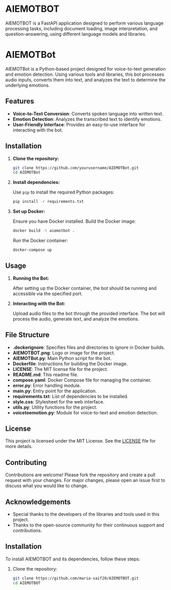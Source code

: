 
# AIEMOTBOT

AIEMOTBOT is a FastAPI application designed to perform various language processing tasks, including document loading, image interpretation, and question-answering, using different language models and libraries.
# AIEMOTBot

AIEMOTBot is a Python-based project designed for voice-to-text generation and emotion detection. Using various tools and libraries, this bot processes audio inputs, converts them into text, and analyzes the text to determine the underlying emotions.

## Features

- **Voice-to-Text Conversion**: Converts spoken language into written text.
- **Emotion Detection**: Analyzes the transcribed text to identify emotions.
- **User-Friendly Interface**: Provides an easy-to-use interface for interacting with the bot.

## Installation

1. **Clone the repository:**

    ```sh
    git clone https://github.com/yourusername/AIEMOTBot.git
    cd AIEMOTBot
    ```

2. **Install dependencies:**

    Use `pip` to install the required Python packages:

    ```sh
    pip install -r requirements.txt
    ```

3. **Set up Docker:**

    Ensure you have Docker installed. Build the Docker image:

    ```sh
    docker build -t aiemotbot .
    ```

    Run the Docker container:

    ```sh
    docker-compose up
    ```

## Usage

1. **Running the Bot:**

    After setting up the Docker container, the bot should be running and accessible via the specified port.

2. **Interacting with the Bot:**

    Upload audio files to the bot through the provided interface. The bot will process the audio, generate text, and analyze the emotions.

## File Structure

- **.dockerignore**: Specifies files and directories to ignore in Docker builds.
- **AIEMOTBOT.png**: Logo or image for the project.
- **AIEMOTBot.py**: Main Python script for the bot.
- **Dockerfile**: Instructions for building the Docker image.
- **LICENSE**: The MIT license file for the project.
- **README.md**: This readme file.
- **compose.yaml**: Docker Compose file for managing the container.
- **error.py**: Error handling module.
- **main.py**: Entry point for the application.
- **requirements.txt**: List of dependencies to be installed.
- **style.css**: Stylesheet for the web interface.
- **utils.py**: Utility functions for the project.
- **voicetoemotion.py**: Module for voice-to-text and emotion detection.

## License

This project is licensed under the MIT License. See the [LICENSE](LICENSE) file for more details.

## Contributing

Contributions are welcome! Please fork the repository and create a pull request with your changes. For major changes, please open an issue first to discuss what you would like to change.

## Acknowledgements

- Special thanks to the developers of the libraries and tools used in this project.
- Thanks to the open-source community for their continuous support and contributions.



## Installation

To install AIEMOTBOT and its dependencies, follow these steps:

1. Clone the repository:
   ```bash
   git clone https://github.com/maria-saif20/AIEMOTBOT.git
   cd AIEMOTBOT
